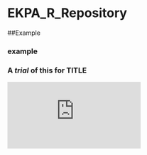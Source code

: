 # EKPA_R_Repository
##Example
### example
###  A *trial* of this for TITLE
 ![site](https://github.com/Vasilisdi/EKPA_R_Repository/blob/main/Example%20of%20README.md)
